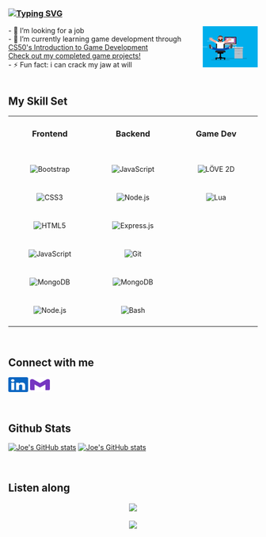 ### [![Typing SVG](https://readme-typing-svg.herokuapp.com?color=7636C1&lines=Heyyo+👋)](https://git.io/typing-svg)

<img src="/profile.gif" width="22%" align="right" />

<div >
- 🔭 I’m looking for a job
</div>
<div >
  - 🌱 I’m currently learning game development through <a href="https://online-learning.harvard.edu/course/cs50s-introduction-game-development?delta=0"> CS50's Introduction to Game Development</a> <br>
  <a href="https://github.com/joeraad/GD50-games">
Check out my completed game projects!</a>
</div>
<div >
- ⚡ Fun fact: i can crack my jaw at will         
</div>

<br/>


## My Skill Set  
<table><tr><td valign="top" width="33%">

### <div align="center"> Frontend  </div>   
  <br/>
<div align="center">  
<img style="margin: 20px" src="https://profilinator.rishav.dev/skills-assets/bootstrap-plain.svg" alt="Bootstrap" height="50" />  
<img style="margin: 20px" src="https://profilinator.rishav.dev/skills-assets/css3-original-wordmark.svg" alt="CSS3" height="50" />  
<img style="margin: 20px" src="https://profilinator.rishav.dev/skills-assets/html5-original-wordmark.svg" alt="HTML5" height="50" />  
<img style="margin: 20px" src="https://profilinator.rishav.dev/skills-assets/javascript-original.svg" alt="JavaScript" height="50" />  
<img style="margin: 20px" src="https://profilinator.rishav.dev/skills-assets/mongodb-original-wordmark.svg" alt="MongoDB" height="50" />  
<img style="margin: 20px" src="https://profilinator.rishav.dev/skills-assets/nodejs-original-wordmark.svg" alt="Node.js" height="50" />  
</div>

</td><td valign="top" width="33%">

### <div align="center"> Backend  </div>
  <br/>
<div align="center">  
<img style="margin: 20px" src="https://profilinator.rishav.dev/skills-assets/javascript-original.svg" alt="JavaScript" height="50" />  
<img style="margin: 20px" src="https://profilinator.rishav.dev/skills-assets/nodejs-original-wordmark.svg" alt="Node.js" height="50" />  
<img style="margin: 20px; background-color: white;" src="https://profilinator.rishav.dev/skills-assets/express-original-wordmark.svg" alt="Express.js" height="50" />  
<img style="margin: 20px" src="https://profilinator.rishav.dev/skills-assets/git-scm-icon.svg" alt="Git" height="50" />  
<img style="margin: 20px" src="https://profilinator.rishav.dev/skills-assets/mongodb-original-wordmark.svg" alt="MongoDB" height="50" />  
<img style="margin: 20px" src="https://profilinator.rishav.dev/skills-assets/gnu_bash-icon.svg" alt="Bash" height="50" />  
</div>

</td>
  
<td valign="top" width="33%">

### <div align="center"> Game Dev  </div>
  <br/>
<div align="center">  
<img style="margin: 20px" src="https://res.cloudinary.com/canonical/image/fetch/f_auto,q_auto,fl_sanitize,w_120,h_120/https://dashboard.snapcraft.io/site_media/appmedia/2018/05/icon_QyS3RIm.png" alt="LÖVE 2D" height="50" />  
<img style="margin: 20px" src="https://upload.wikimedia.org/wikipedia/commons/thumb/c/cf/Lua-Logo.svg/1200px-Lua-Logo.svg.png" alt="Lua" height="50" />  
</div>

</td>
</tr>
</table>

<br/>  


## Connect with me  

<p align="left">
<a href="https://www.linkedin.com/in/joe-raad/" target="blank"><img align="center" src="/linkedin.svg" alt="" height="30" width="40" /></a>
<a href="mailto:raad_joe@outlook.com" target="blank">
<img align="center" src="/gmail.svg" alt="" height="30" width="40" /></a>
</p>
  

<br/>  


## Github Stats  
  [![Joe's GitHub stats](https://github-readme-stats.vercel.app/api?username=joeraad&theme=midnight-purple&show_icons=true&hide_border=true&count_private=true&hide=stars)](https://github.com/anuraghazra/github-readme-stats)
  [![Joe's GitHub stats](https://github-readme-stats.vercel.app/api/top-langs/?username=joeraad&hide_border=true&layout=compact&theme=midnight-purple)](https://github.com/anuraghazra/github-readme-stats)

<br/>  

## Listen along 

<div align="center">
  
<a href="https://spotify-github-profile.vercel.app/api/view.svg?uid=phoenix_650&redirect=true">
<img src="https://spotify-github-profile.vercel.app/api/view.svg?uid=phoenix_650&cover_image=true&theme=default" align="center" />
  
  </a>
</div>  

<br/>  
<div align="center">
<img src="https://komarev.com/ghpvc/?username=joeraad&&style=flat-square" align="center" />
</div>  
